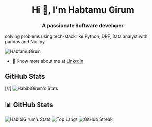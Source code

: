 <h1 align="center">Hi 👋, I'm Habtamu Girum</h1>
<h3 align="center">A passionate Software developer</h3>  solving problems using tech-stack like Python, DRF, Data analyst with pandas and Numpy

<p align="left"> <img src="https://komarev.com/ghpvc/?username=HabibiGirum&abbreviated=true" alt="HabtamuGirum" /> </p>


- 👨 Know more about me at [Linkedin](https://www.linkedin.com/in/habtamu-girum-832082245)

## GitHub Stats

[//]:![HabibiGirum's Stats](https://github-readme-stats.vercel.app/api?username=HabibiGirum&theme=dark&show_icons=true&hide_border=false&count_private=true)

## 📊 GitHub Stats
![HabibiGirum's Stats](https://github-readme-stats.vercel.app/api?username=HabibiGirum&theme=dark&show_icons=true&hide_border=false&count_private=true)
![Top Langs](https://github-readme-stats.vercel.app/api/top-langs/?username=HabibiGirum&layout=compact&theme=blueberry)
![GitHub Streak](https://github-readme-streak-stats.herokuapp.com/?user=HabibiGirum&theme=blue)


